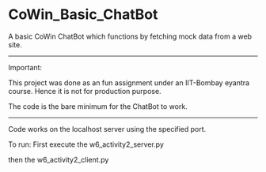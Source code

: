 # CoWin_Basic_ChatBot
A basic CoWin ChatBot which functions by fetching mock data from a web site.

------------------------------------------------------------------------------
Important:

This project was done as an fun assignment under an IIT-Bombay eyantra course.
Hence it is not for production purpose.

The code is the bare minimum for the ChatBot to work.

------------------------------------------------------------------------------

Code works on the localhost server using the specified port. 

To run:
First execute the w6_activity2_server.py

then the w6_activity2_client.py


